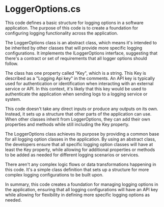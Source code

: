 # LoggerOptions.cs

This code defines a basic structure for logging options in a software application. The purpose of this code is to create a foundation for configuring logging functionality across the application.

The LoggerOptions class is an abstract class, which means it's intended to be inherited by other classes that will provide more specific logging configurations. It implements the ILoggerOptions interface, suggesting that there's a contract or set of requirements that all logger options should follow.

The class has one property called "Key", which is a string. This Key is described as a "Logging Api key" in the comments. An API key is typically used for authentication or identification when interacting with an external service or API. In this context, it's likely that this key would be used to authenticate the application when sending logs to a logging service or system.

This code doesn't take any direct inputs or produce any outputs on its own. Instead, it sets up a structure that other parts of the application can use. When other classes inherit from LoggerOptions, they can add their own properties and methods while still including the Key property.

The LoggerOptions class achieves its purpose by providing a common base for all logging option classes in the application. By using an abstract class, the developers ensure that all specific logging option classes will have at least the Key property, while allowing for additional properties or methods to be added as needed for different logging scenarios or services.

There aren't any complex logic flows or data transformations happening in this code. It's a simple class definition that sets up a structure for more complex logging configurations to be built upon.

In summary, this code creates a foundation for managing logging options in the application, ensuring that all logging configurations will have an API key while allowing for flexibility in defining more specific logging options as needed.
